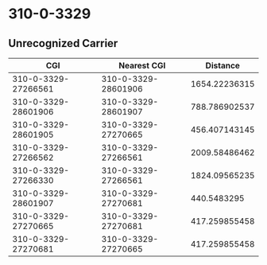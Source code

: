 # 310-0-3329
## Unrecognized Carrier


| CGI | Nearest CGI | Distance |
|-----|-------------|----------|
| 310-0-3329-27266561 | 310-0-3329-28601906 | 1654.22236315 |
| 310-0-3329-28601906 | 310-0-3329-28601907 | 788.786902537 |
| 310-0-3329-28601905 | 310-0-3329-27270665 | 456.407143145 |
| 310-0-3329-27266562 | 310-0-3329-27266561 | 2009.58486462 |
| 310-0-3329-27266330 | 310-0-3329-27266561 | 1824.09565235 |
| 310-0-3329-28601907 | 310-0-3329-27270681 | 440.5483295 |
| 310-0-3329-27270665 | 310-0-3329-27270681 | 417.259855458 |
| 310-0-3329-27270681 | 310-0-3329-27270665 | 417.259855458 |
